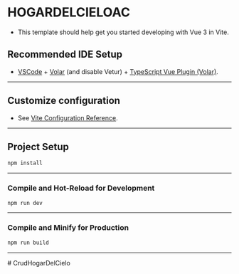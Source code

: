 # HOGARDELCIELOAC
- This template should help get you started developing with Vue 3 in Vite.

## Recommended IDE Setup

- [VSCode](https://code.visualstudio.com/) + [Volar](https://marketplace.visualstudio.com/items?itemName=Vue.volar) (and disable Vetur) + [TypeScript Vue Plugin (Volar)](https://marketplace.visualstudio.com/items?itemName=Vue.vscode-typescript-vue-plugin).
_____
## Customize configuration
- See [Vite Configuration Reference](https://vitejs.dev/config/).
_____

## Project Setup
```sh
npm install
```
_____

### Compile and Hot-Reload for Development
```sh
npm run dev
```
_____

### Compile and Minify for Production
```sh
npm run build
```
_____

#   C r u d H o g a r D e l C i e l o 
